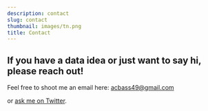 ```yaml
---
description: contact
slug: contact
thumbnail: images/tn.png
title: Contact
---
```


## If you have a data idea or just want to say hi, please reach out!

Feel free to shoot me an email here: acbass49@gmail.com

or [ask me on Twitter](https://twitter.com/acbass49).